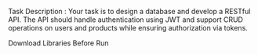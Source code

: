  Task Description : Your task is to design a database and develop a RESTful API. The API should handle authentication using JWT and support CRUD operations on users and products while ensuring authorization via tokens.


Download Libraries Before Run
